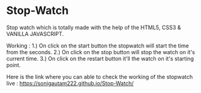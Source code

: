 # Stop-Watch
Stop watch which is totally made with the help of the HTML5, CSS3 & VANILLA JAVASCRIPT.

Working : 
1.) On click on the start button the stopwatch will start the time from the seconds.
2.) On click on the stop button will stop the watch on it's current time.
3.) On click on the restart button it'll the watch on it's starting point.

Here is the link where you can able to check the working of the stopwatch live :
 https://sonigautam222.github.io/Stop-Watch/
